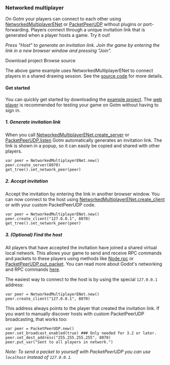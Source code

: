 ### Networked multiplayer

On Gotm your players can connect to each other using [NetworkedMultiplayerENet](https://docs.godotengine.org/en/stable/classes/class_networkedmultiplayerenet.html) or [PacketPeerUDP](https://docs.godotengine.org/en/stable/classes/class_packetpeerudp.html) without plugins or port-forwarding.
Players connect through a unique invitation link that is generated when a player hosts a game. Try it out!

<Game src="game-examples/networkedmultiplayerenet" />

_Press "Host" to generate an invitation link. Join the game by entering the link in a new browser window and pressing "Join"._

<HorizontalList>
  <ExternalLink href="https://github.com/PlayGotm/Game-Examples/releases/latest/download/NetworkedMultiplayerENet.zip">
    <OutlinedButton padding="10px" margin="10px">
      <FiDownload size="24px" />
      <span>Download project</span>
    </OutlinedButton>
  </ExternalLink>
  <ExternalLink href="https://github.com/PlayGotm/Game-Examples/tree/master/NetworkedMultiplayerENet">
    <OutlinedButton padding="10px" margin="10px">
      <FiCode size="24px" />
      <span>Browse source</span>
    </OutlinedButton>
  </ExternalLink>
</HorizontalList>

The above game example uses NetworkedMultiplayerENet to connect players in a shared drawing session.
See the [source code](https://github.com/PlayGotm/Game-Examples/tree/master/NetworkedMultiplayerENet) for more details.

<Anchor id="get-started"></Anchor>

#### Get started

You can quickly get started by downloading the [example project](https://github.com/PlayGotm/Game-Examples/releases/latest/download/NetworkedMultiplayerENet.zip).
The [web player](/web-player) is recommended for testing your game on Gotm without having to sign in.

<Anchor id="1-generate-invitation-link"></Anchor>

##### 1. Generate invitation link

When you call [NetworkedMultiplayerENet.create_server](https://docs.godotengine.org/en/stable/classes/class_networkedmultiplayerenet.html#class-networkedmultiplayerenet-method-create-server) or [PacketPeerUDP.listen](https://docs.godotengine.org/en/stable/classes/class_packetpeerudp.html#class-packetpeerudp-method-listen) Gotm automatically generates an invitation link.
The link is shown in a popup, so it can easily be copied and shared with other players.

```
var peer = NetworkedMultiplayerENet.new()
peer.create_server(8070)
get_tree().set_network_peer(peer)
```

<Anchor id="2-accept-invitation"></Anchor>

##### 2. Accept invitation

Accept the invitation by entering the link in another browser window.
You can now connect to the host using [NetworkedMultiplayerENet.create_client](https://docs.godotengine.org/en/stable/classes/class_networkedmultiplayerenet.html#class-networkedmultiplayerenet-method-create-server) or with your custom PacketPeerUDP code.

```
var peer = NetworkedMultiplayerENet.new()
peer.create_client("127.0.0.1", 8070)
get_tree().set_network_peer(peer)
```

<Anchor id="3-find-the-host"></Anchor>

##### 3. (Optional) Find the host

All players that have accepted the invitation have joined a shared virtual local network.
This allows your game to send and receive RPC commands and packets to these players using methods like [Node.rpc](https://docs.godotengine.org/en/stable/classes/class_node.html?#class-node-method-rpc) or [PacketPeerUDP.put_packet](https://docs.godotengine.org/en/stable/classes/class_packetpeer.html#class-packetpeer-method-put-packet). You can read more about Godot's networking and RPC commands [here](https://docs.godotengine.org/en/stable/tutorials/networking/high_level_multiplayer.html).

The easiest way to connect to the host is by using the special `127.0.0.1` address:

```
var peer = NetworkedMultiplayerENet.new()
peer.create_client("127.0.0.1", 8070)
```

This address always points to the player that created the invitation link. If you want to manually discover hosts with custom PacketPeerUDP broadcasting, that works too:

```
var peer = PacketPeerUDP.new()
peer.set_broadcast_enabled(true) ### Only needed for 3.2 or later.
peer.set_dest_address("255.255.255.255", 8070)
peer.put_var("Sent to all players in network.")
```

_Note: To send a packet to yourself with PacketPeerUDP you can use `localhost` instead of `127.0.0.1`._

